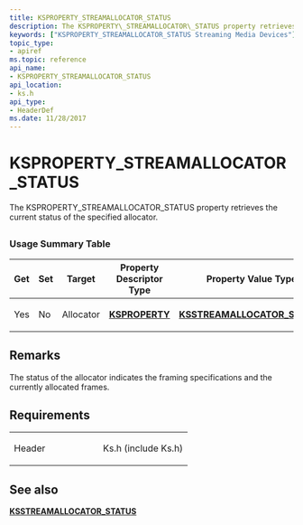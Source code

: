 ```yaml
---
title: KSPROPERTY_STREAMALLOCATOR_STATUS
description: The KSPROPERTY\_STREAMALLOCATOR\_STATUS property retrieves the current status of the specified allocator.
keywords: ["KSPROPERTY_STREAMALLOCATOR_STATUS Streaming Media Devices"]
topic_type:
- apiref
ms.topic: reference
api_name:
- KSPROPERTY_STREAMALLOCATOR_STATUS
api_location:
- ks.h
api_type:
- HeaderDef
ms.date: 11/28/2017
---
```


# KSPROPERTY\_STREAMALLOCATOR\_STATUS


The KSPROPERTY\_STREAMALLOCATOR\_STATUS property retrieves the current status of the specified allocator.

## <span id="ddk_ksproperty_streamallocator_status_ks"></span><span id="DDK_KSPROPERTY_STREAMALLOCATOR_STATUS_KS"></span>


### Usage Summary Table

<table>
<colgroup>
<col width="20%" />
<col width="20%" />
<col width="20%" />
<col width="20%" />
<col width="20%" />
</colgroup>
<thead>
<tr class="header">
<th>Get</th>
<th>Set</th>
<th>Target</th>
<th>Property Descriptor Type</th>
<th>Property Value Type</th>
</tr>
</thead>
<tbody>
<tr class="odd">
<td><p>Yes</p></td>
<td><p>No</p></td>
<td><p>Allocator</p></td>
<td><p><a href="/windows-hardware/drivers/stream/ksproperty-structure" data-raw-source="[&lt;strong&gt;KSPROPERTY&lt;/strong&gt;](./ksproperty-structure.md)"><strong>KSPROPERTY</strong></a></p></td>
<td><p><a href="/windows-hardware/drivers/ddi/ks/ns-ks-ksstreamallocator_status" data-raw-source="[&lt;strong&gt;KSSTREAMALLOCATOR_STATUS&lt;/strong&gt;](/windows-hardware/drivers/ddi/ks/ns-ks-ksstreamallocator_status)"><strong>KSSTREAMALLOCATOR_STATUS</strong></a></p></td>
</tr>
</tbody>
</table>

 

## Remarks

The status of the allocator indicates the framing specifications and the currently allocated frames.

## Requirements

<table>
<colgroup>
<col width="50%" />
<col width="50%" />
</colgroup>
<tbody>
<tr class="odd">
<td><p>Header</p></td>
<td>Ks.h (include Ks.h)</td>
</tr>
</tbody>
</table>

## See also


[**KSSTREAMALLOCATOR\_STATUS**](/windows-hardware/drivers/ddi/ks/ns-ks-ksstreamallocator_status)
